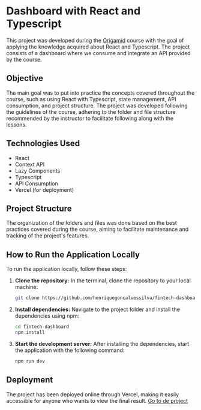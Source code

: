 
# Dashboard with React and Typescript

This project was developed during the [Origamid](https://www.origamid.com/curso/react-com-typescript/) course with the goal of applying the knowledge acquired about React and Typescript. The project consists of a dashboard where we consume and integrate an API provided by the course.

## Objective

The main goal was to put into practice the concepts covered throughout the course, such as using React with Typescript, state management, API consumption, and project structure. The project was developed following the guidelines of the course, adhering to the folder and file structure recommended by the instructor to facilitate following along with the lessons.

## Technologies Used

- React
- Context API
- Lazy Components
- Typescript
- API Consumption
- Vercel (for deployment)

## Project Structure

The organization of the folders and files was done based on the best practices covered during the course, aiming to facilitate maintenance and tracking of the project's features.

## How to Run the Application Locally

To run the application locally, follow these steps:

1. **Clone the repository:**
   In the terminal, clone the repository to your local machine:
   ```bash
   git clone https://github.com/henriquegoncalvessilva/fintech-dashboard
2. **Install dependencies:** Navigate to the project folder and install the dependencies using npm:

	```bash
	cd fintech-dashboard	
	npm install
3. **Start the development server:** 
After installing the dependencies, start the application with the following command:
   ```bash
   npm run dev

 ## Deployment

The project has been deployed online through Vercel, making it easily accessible for anyone who wants to view the final result. [Go to de project](https://fintech-ashen-nu.vercel.app/)
